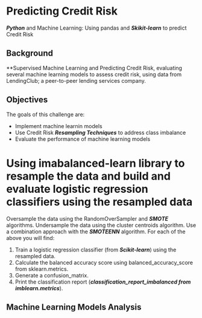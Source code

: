 # Predicting Credit Risk
**_Python_** and Machine Learning: Using pandas and **_Skikit-learn_** to predict Credit Risk

## Background
**Supervised Machine Learning and Predicting Credit Risk, evaluating several machine learning models to assess credit risk, using data from LendingClub; a peer-to-peer lending services company.

## Objectives
The goals of this challenge are:

- Implement machine learnin models
- Use Credit Risk **_Resampling Techniques_** to address class imbalance
- Evaluate the performance of machine learning models

# Using imabalanced-learn library to resample the data and build and evaluate logistic regression classifiers using the resampled data

Oversample the data using the RandomOverSampler and **_SMOTE_** algorithms.
Undersample the data using the cluster centroids algorithm.
Use a combination approach with the **_SMOTEENN_** algorithm.
For each of the above you will find:

1. Train a logistic regression classifier (from **_Scikit-learn_**) using the resampled data.
2. Calculate the balanced accuracy score using balanced_accuracy_score from sklearn.metrics.
3. Generate a confusion_matrix.
4. Print the classification report (**_classification_report_imbalanced from imblearn.metrics_**).

## Machine Learning Models Analysis
# 
